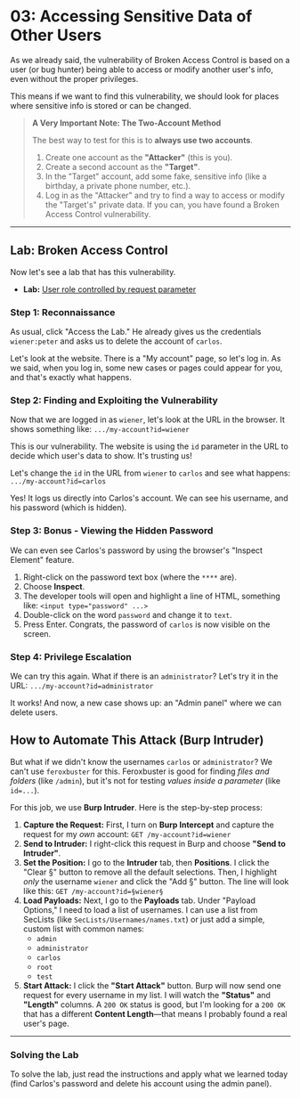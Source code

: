 # 03: Accessing Sensitive Data of Other Users

As we already said, the vulnerability of Broken Access Control is based on a user (or bug hunter) being able to access or modify another user's info, even without the proper privileges.

This means if we want to find this vulnerability, we should look for places where sensitive info is stored or can be changed.

> **A Very Important Note: The Two-Account Method**
>
> The best way to test for this is to **always use two accounts**.
> 1.  Create one account as the **"Attacker"** (this is you).
> 2.  Create a second account as the **"Target"**.
> 3.  In the "Target" account, add some fake, sensitive info (like a birthday, a private phone number, etc.).
> 4.  Log in as the "Attacker" and try to find a way to access or modify the "Target's" private data. If you can, you have found a Broken Access Control vulnerability.

---

## Lab: Broken Access Control

Now let's see a lab that has this vulnerability.
* **Lab:** [User role controlled by request parameter](https://portswigger.net/web-security/access-control/lab-user-id-controlled-by-request-parameter-with-password-disclosure)

### Step 1: Reconnaissance
As usual, click "Access the Lab." He already gives us the credentials `wiener:peter` and asks us to delete the account of `carlos`.

Let's look at the website. There is a "My account" page, so let's log in. As we said, when you log in, some new cases or pages could appear for you, and that's exactly what happens.

### Step 2: Finding and Exploiting the Vulnerability
Now that we are logged in as `wiener`, let's look at the URL in the browser. It shows something like:
`.../my-account?id=wiener`

This is our vulnerability. The website is using the `id` parameter in the URL to decide which user's data to show. It's trusting us!

Let's change the `id` in the URL from `wiener` to `carlos` and see what happens:
`.../my-account?id=carlos`

Yes! It logs us directly into Carlos's account. We can see his username, and his password (which is hidden).

### Step 3: Bonus - Viewing the Hidden Password
We can even see Carlos's password by using the browser's "Inspect Element" feature.

1.  Right-click on the password text box (where the `****` are).
2.  Choose **Inspect**.
3.  The developer tools will open and highlight a line of HTML, something like:
    `<input type="password" ...>`
4.  Double-click on the word `password` and change it to `text`.
5.  Press Enter. Congrats, the password of `carlos` is now visible on the screen.

### Step 4: Privilege Escalation
We can try this again. What if there is an `administrator`? Let's try it in the URL:
`.../my-account?id=administrator`

It works! And now, a new case shows up: an "Admin panel" where we can delete users.

## How to Automate This Attack (Burp Intruder)

But what if we didn't know the usernames `carlos` or `administrator`? We can't use `feroxbuster` for this. Feroxbuster is good for finding *files and folders* (like `/admin`), but it's not for testing *values inside a parameter* (like `id=...`).

For this job, we use **Burp Intruder**. Here is the step-by-step process:

1.  **Capture the Request:** First, I turn on **Burp Intercept** and capture the request for my *own* account:
    `GET /my-account?id=wiener`
2.  **Send to Intruder:** I right-click this request in Burp and choose **"Send to Intruder"**.
3.  **Set the Position:** I go to the **Intruder** tab, then **Positions**. I click the "Clear §" button to remove all the default selections. Then, I highlight *only* the username `wiener` and click the "Add §" button. The line will look like this:
    `GET /my-account?id=§wiener§`
4.  **Load Payloads:** Next, I go to the **Payloads** tab. Under "Payload Options," I need to load a list of usernames. I can use a list from SecLists (like `SecLists/Usernames/names.txt`) or just add a simple, custom list with common names:
    * `admin`
    * `administrator`
    * `carlos`
    * `root`
    * `test`
5.  **Start Attack:** I click the **"Start Attack"** button. Burp will now send one request for every username in my list. I will watch the **"Status"** and **"Length"** columns. A `200 OK` status is good, but I'm looking for a `200 OK` that has a different **Content Length**—that means I probably found a real user's page.

---

### Solving the Lab
To solve the lab, just read the instructions and apply what we learned today (find Carlos's password and delete his account using the admin panel).
